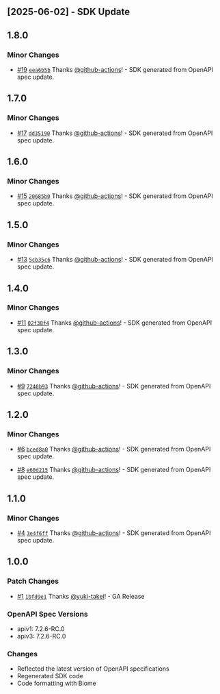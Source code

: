 ## [2025-06-02] - SDK Update

## 1.8.0

### Minor Changes

- [#19](https://github.com/growilabs/growi-sdk-typescript/pull/19) [`eea6b5b`](https://github.com/growilabs/growi-sdk-typescript/commit/eea6b5b4f743335beb8e93f4773256c25200d031) Thanks [@github-actions](https://github.com/apps/github-actions)! - SDK generated from OpenAPI spec update.

## 1.7.0

### Minor Changes

- [#17](https://github.com/growilabs/growi-sdk-typescript/pull/17) [`dd35190`](https://github.com/growilabs/growi-sdk-typescript/commit/dd35190e53998c34c44662287e44d15d802c0664) Thanks [@github-actions](https://github.com/apps/github-actions)! - SDK generated from OpenAPI spec update.

## 1.6.0

### Minor Changes

- [#15](https://github.com/growilabs/growi-sdk-typescript/pull/15) [`20685b0`](https://github.com/growilabs/growi-sdk-typescript/commit/20685b09a27f6f4fc7f79173a6c5386fd9ac70b6) Thanks [@github-actions](https://github.com/apps/github-actions)! - SDK generated from OpenAPI spec update.

## 1.5.0

### Minor Changes

- [#13](https://github.com/growilabs/growi-sdk-typescript/pull/13) [`5cb35c6`](https://github.com/growilabs/growi-sdk-typescript/commit/5cb35c63a8c2a56e31687d7048f7ec783ab0109f) Thanks [@github-actions](https://github.com/apps/github-actions)! - SDK generated from OpenAPI spec update.

## 1.4.0

### Minor Changes

- [#11](https://github.com/growilabs/growi-sdk-typescript/pull/11) [`02f38f4`](https://github.com/growilabs/growi-sdk-typescript/commit/02f38f45cf8b85c579f544ffa9545484b5d5c046) Thanks [@github-actions](https://github.com/apps/github-actions)! - SDK generated from OpenAPI spec update.

## 1.3.0

### Minor Changes

- [#9](https://github.com/growilabs/growi-sdk-typescript/pull/9) [`7240b93`](https://github.com/growilabs/growi-sdk-typescript/commit/7240b936f3fad3a4c11f7069f7727905195d3fd3) Thanks [@github-actions](https://github.com/apps/github-actions)! - SDK generated from OpenAPI spec update.

## 1.2.0

### Minor Changes

- [#6](https://github.com/growilabs/growi-sdk-typescript/pull/6) [`bced8a0`](https://github.com/growilabs/growi-sdk-typescript/commit/bced8a0bc63855de059fa98ea49330ab00155445) Thanks [@github-actions](https://github.com/apps/github-actions)! - SDK generated from OpenAPI spec update.

- [#8](https://github.com/growilabs/growi-sdk-typescript/pull/8) [`e60d215`](https://github.com/growilabs/growi-sdk-typescript/commit/e60d215c6f8fca3e389aeb58f05c7d04daba24c7) Thanks [@github-actions](https://github.com/apps/github-actions)! - SDK generated from OpenAPI spec update.

## 1.1.0

### Minor Changes

- [#4](https://github.com/growilabs/growi-sdk-typescript/pull/4) [`3e4f6ff`](https://github.com/growilabs/growi-sdk-typescript/commit/3e4f6ff895992e2b593849a84da19e7c2ab66f4b) Thanks [@github-actions](https://github.com/apps/github-actions)! - SDK generated from OpenAPI spec update.

## 1.0.0

### Patch Changes

- [#1](https://github.com/growilabs/growi-sdk-typescript/pull/1) [`1bfd9e1`](https://github.com/growilabs/growi-sdk-typescript/commit/1bfd9e15c0087b9276afe430d6f00fa9ad7b9933) Thanks [@yuki-takei](https://github.com/yuki-takei)! - GA Release

### OpenAPI Spec Versions

- apiv1: 7.2.6-RC.0
- apiv3: 7.2.6-RC.0

### Changes

- Reflected the latest version of OpenAPI specifications
- Regenerated SDK code
- Code formatting with Biome
